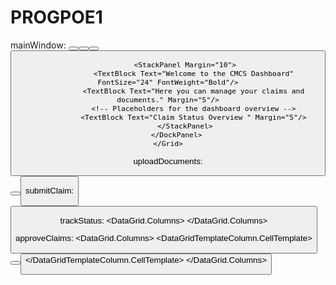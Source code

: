 # PROGPOE1
mainWindow:
<Window x:Class="ProgPOE.MainWindow"
        xmlns="http://schemas.microsoft.com/winfx/2006/xaml/presentation"
        xmlns:x="http://schemas.microsoft.com/winfx/2006/xaml"
        xmlns:d="http://schemas.microsoft.com/expression/blend/2008"
        xmlns:mc="http://schemas.openxmlformats.org/markup-compatibility/2006"
        xmlns:local="clr-namespace:ProgPOE"
        mc:Ignorable="d"
        Title="MainWindow" Height="450" Width="800">
    <Grid>
        <DockPanel>
            <StackPanel DockPanel.Dock="Left" Width="200" Background="LightGray">
                <TextBlock Text="Navigation" FontSize="16" FontWeight="Bold" Margin="10"/>
                <Button Content="Submit Claim" Margin="5" Click="SubmitClaim_Click"/>
                <Button Content="Approve Claims" Margin="5" Click="ApproveClaims_Click"/>
                <Button Content="Upload Documents" Margin="5" Click="UploadDocuments_Click"/>
                <Button Content="Track Claim Status" Margin="5" Click="TrackStatus_Click"/>
            </StackPanel>

            <StackPanel Margin="10">
                <TextBlock Text="Welcome to the CMCS Dashboard" FontSize="24" FontWeight="Bold"/>
                <TextBlock Text="Here you can manage your claims and documents." Margin="5"/>
                <!-- Placeholders for the dashboard overview -->
                <TextBlock Text="Claim Status Overview " Margin="5"/>
            </StackPanel>
        </DockPanel>
    </Grid>
</Window>

uploadDocuments:
<Window x:Class="ProgPOE.UploadDocuments"
        xmlns="http://schemas.microsoft.com/winfx/2006/xaml/presentation"
        xmlns:x="http://schemas.microsoft.com/winfx/2006/xaml"
        xmlns:d="http://schemas.microsoft.com/expression/blend/2008"
        xmlns:mc="http://schemas.openxmlformats.org/markup-compatibility/2006"
        xmlns:local="clr-namespace:ProgPOE"
        mc:Ignorable="d"
        Title="UploadDocuments" Height="450" Width="800">
    <Grid Margin="10">
        <StackPanel>
            <TextBlock Text="Upload Supporting Documents" FontSize="20" FontWeight="Bold" Margin="0,0,0,10"/>
            <StackPanel Orientation="Horizontal">
                <TextBlock Text="Choose Files:" Width="120"/>
                <Button Content="Browse..." Width="120" Click="BrowseFiles_Click"/>
            </StackPanel>
            <ListBox Name="FilesList" Height="150" Margin="0,10,0,0"/>
            <Button Content="Upload" Width="120" HorizontalAlignment="Center" Click="UploadFiles_Click"/>
        </StackPanel>

submitClaim:
<Window x:Class="ProgPOE.SubmitClaim"
        xmlns="http://schemas.microsoft.com/winfx/2006/xaml/presentation"
        xmlns:x="http://schemas.microsoft.com/winfx/2006/xaml"
        xmlns:d="http://schemas.microsoft.com/expression/blend/2008"
        xmlns:mc="http://schemas.openxmlformats.org/markup-compatibility/2006"
        xmlns:local="clr-namespace:ProgPOE"
        mc:Ignorable="d"
        Title="SubmitClaim" Height="450" Width="800">
    <Grid Margin="10">
            <StackPanel>
                <TextBlock Text="Submit Your Monthly Claim" FontSize="20" FontWeight="Bold" Margin="0,0,0,10"/>
                <StackPanel Orientation="Horizontal" Margin="0,0,0,10">
                    <TextBlock Text="Hours Worked:" Width="120"/>
                    <TextBox Name="HoursWorked" Width="200"/>
                </StackPanel>
                <StackPanel Orientation="Horizontal" Margin="0,0,0,10">
                    <TextBlock Text="Hourly Rate:" Width="120"/>
                    <TextBox Name="HourlyRate" Width="200" IsEnabled="False" Text="Auto-filled"/>
                </StackPanel>
                <StackPanel Orientation="Horizontal" Margin="0,0,0,10">
                    <TextBlock Text="Amount Due:" Width="120"/>
                    <TextBox Name="AmountDue" Width="200" IsEnabled="False" Text="Auto-calculated"/>
                </StackPanel>
                <StackPanel Orientation="Horizontal" Margin="0,0,0,10">
                    <TextBlock Text="Submission Date:" Width="120"/>
                    <TextBox Name="SubmissionDate" Width="200" IsEnabled="False" Text="Today's Date"/>
                </StackPanel>
                <Button Content="Submit Claim" Width="120" HorizontalAlignment="Center" Click="SubmitClaimButton_Click"/>
            </StackPanel>
        </Grid>
</Window>

trackStatus:
<Window x:Class="ProgPOE.TrackStatus"
        xmlns="http://schemas.microsoft.com/winfx/2006/xaml/presentation"
        xmlns:x="http://schemas.microsoft.com/winfx/2006/xaml"
        xmlns:d="http://schemas.microsoft.com/expression/blend/2008"
        xmlns:mc="http://schemas.openxmlformats.org/markup-compatibility/2006"
        xmlns:local="clr-namespace:ProgPOE"
        mc:Ignorable="d"
        Title="TrackStatus" Height="450" Width="800">
    <Grid Margin="10">
        <StackPanel>
            <TextBlock Text="Track Your Claim Status" FontSize="20" FontWeight="Bold" Margin="0,0,0,10"/>
            <DataGrid AutoGenerateColumns="False" Height="200">
                <DataGrid.Columns>
                    <DataGridTextColumn Header="Submission Date" Binding="{Binding SubmissionDate}"/>
                    <DataGridTextColumn Header="Status" Binding="{Binding Status}"/>
                    <DataGridTextColumn Header="Last Updated" Binding="{Binding LastUpdated}"/>
                </DataGrid.Columns>
            </DataGrid>
        </StackPanel>
    </Grid>
</Window>

approveClaims:
<Window x:Class="ProgPOE.ApproveClaims"
        xmlns="http://schemas.microsoft.com/winfx/2006/xaml/presentation"
        xmlns:x="http://schemas.microsoft.com/winfx/2006/xaml"
        xmlns:d="http://schemas.microsoft.com/expression/blend/2008"
        xmlns:mc="http://schemas.openxmlformats.org/markup-compatibility/2006"
        xmlns:local="clr-namespace:ProgPOE"
        mc:Ignorable="d"
        Title="ApproveClaims" Height="450" Width="800">
    <Grid Margin="10">
        <StackPanel>
            <TextBlock Text="Approve Claims" FontSize="20" FontWeight="Bold" Margin="0,0,0,10"/>
            <DataGrid AutoGenerateColumns="False" Height="200">
                <DataGrid.Columns>
                    <DataGridTextColumn Header="Lecturer Name" Binding="{Binding LecturerName}"/>
                    <DataGridTextColumn Header="Hours Worked" Binding="{Binding HoursWorked}"/>
                    <DataGridTextColumn Header="Amount Due" Binding="{Binding AmountDue}"/>
                    <DataGridTextColumn Header="Submission Date" Binding="{Binding SubmissionDate}"/>
                    <DataGridTextColumn Header="Status" Binding="{Binding Status}"/>
                    <DataGridTemplateColumn Header="Actions">
                        <DataGridTemplateColumn.CellTemplate>
                            <DataTemplate>
                                <StackPanel Orientation="Horizontal">
                                    <Button Content="Approve" Margin="2"/>
                                    <Button Content="Reject" Margin="2"/>
                                </StackPanel>
                            </DataTemplate>
                        </DataGridTemplateColumn.CellTemplate>
                    </DataGridTemplateColumn>
                </DataGrid.Columns>
            </DataGrid>
        </StackPanel>
    </Grid>
</Window>
